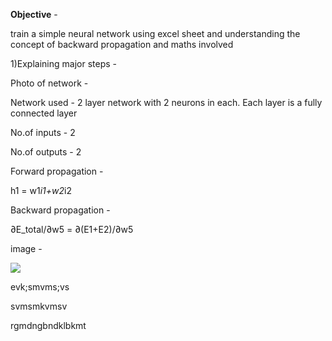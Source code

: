 

**Objective** - 

train a simple neural network using excel sheet and understanding the concept of backward propagation and maths involved 

1)Explaining major steps - 



Photo of network -



Network used - 2 layer network with 2 neurons in each. Each layer is a fully connected layer



No.of inputs - 2

No.of outputs - 2



Forward propagation - 



h1 = w1*i1+w2*i2



Backward propagation - 



∂E_total/∂w5 = ∂(E1+E2)/∂w5



image - 

![](EVA6/session4/Assignment1/Images/netwok.PNG)





evk;smvms;vs



svmsmkvmsv

rgmdngbndklbkmt